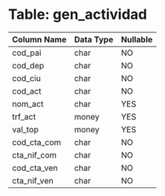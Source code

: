 # Table: gen_actividad

| Column Name | Data Type | Nullable |
|-------------|-----------|----------|
| cod_pai | char | NO |
| cod_dep | char | NO |
| cod_ciu | char | NO |
| cod_act | char | NO |
| nom_act | char | YES |
| trf_act | money | YES |
| val_top | money | YES |
| cod_cta_com | char | NO |
| cta_nif_com | char | NO |
| cod_cta_ven | char | NO |
| cta_nif_ven | char | NO |
